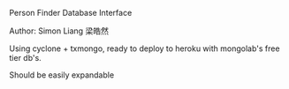 Person Finder Database Interface

Author: Simon Liang 梁皓然

Using cyclone + txmongo, ready to deploy to heroku with mongolab's free tier db's.

Should be easily expandable
